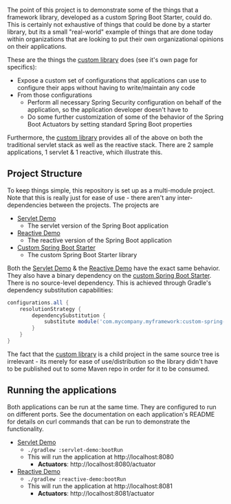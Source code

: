 The point of this project is to demonstrate some of the things that a framework library, developed as a custom Spring Boot Starter, could do. This is certainly not exhaustive of things that could be done by a starter library, but its a small "real-world" example of things that are done today within organizations that are looking to put their own organizational opinions on their applications.

These are the things the [custom library](custom-spring-boot-starter) does (see it's own page for specifics):
- Expose a custom set of configurations that applications can use to configure their apps without having to write/maintain any code
- From those configurations
    - Perform all necessary Spring Security configuration on behalf of the application, so the application developer doesn't have to
    - Do some further customization of some of the behavior of the Spring Boot Actuators by setting standard Spring Boot properties

Furthermore, the [custom library](custom-spring-boot-starter) provides all of the above on both the traditional servlet stack as well as the reactive stack. There are 2 sample applications, 1 servlet & 1 reactive, which illustrate this.

## Project Structure
To keep things simple, this repository is set up as a multi-module project. Note that this is really just for ease of use - there aren't any inter-dependencies between the projects. The projects are
- [Servlet Demo](servlet-demo)
    - The servlet version of the Spring Boot application
- [Reactive Demo](reactive-demo)
    - The reactive version of the Spring Boot application
- [Custom Spring Boot Starter](custom-spring-boot-starter)
    - The custom Spring Boot Starter library
    
Both the [Servlet Demo](servlet-demo) & the [Reactive Demo](reactive-demo) have the exact same behavior. They also have a binary dependency on the [custom Spring Boot Starter](custom-spring-boot-starter). There is no source-level dependency. This is achieved through Gradle's dependency substitution capabilities:
```groovy
configurations.all {
	resolutionStrategy {
		dependencySubstitution {
			substitute module('com.mycompany.myframework:custom-spring-boot-starter:1.0') with project(':custom-spring-boot-starter')
		}
	}
}
```

The fact that the [custom library](custom-spring-boot-starter) is a child project in the same source tree is irrelevant - its merely for ease of use/distribution so the library didn't have to be published out to some Maven repo in order for it to be consumed.

## Running the applications
Both applications can be run at the same time. They are configured to run on different ports. See the documentation on each application's README for details on curl commands that can be run to demonstrate the functionality.

- [Servlet Demo](servlet-demo)
    - `./gradlew :servlet-demo:bootRun`
    - This will run the application at http://localhost:8080
        - **Actuators**: http://localhost:8080/actuator
- [Reactive Demo](reactive-demo)
    - `./gradlew :reactive-demo:bootRun`
    - This will run the application at http://localhost:8081
        - **Actuators**: http://localhost:8081/actuator
